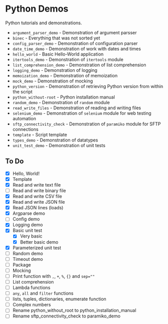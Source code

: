 # Python Demos

Python tutorials and demonstrations.

* `argument_parser_demo` - Demonstration of argument parsser
* `binec` - Everything that was not sorted yet
* `config_parser_demo` - Demonstration of configuration parser
* `date_time_demo` - Demonstration of work with dates and times
* `hello_world` - Basic Hello-World application
* `itertools_demo` - Demonstration of `itertools` module
* `list_comprehension_demo` - Demonstration of list comprehension
* `logging_demo` - Demonstration of logging
* `memoization_demo` - Demonstration of memoization
* `mock_demo` - Demonstration of mocking
* `python_version` - Demonstration of retrieving Python version from within the script
* `python_without-root` - Python installation manual
* `random_demo` - Demonstration of `random` module
* `read_write_files` - Demonstration of reading and writing files
* `selenium_demo` - Demonstration of `selenium` module for web testing automation
* `sftp_connectivity_check` - Demonstration of `paramiko` module for SFTP connections
* `template` - Script template
* `types_demo` - Demonstration of datatypes
* `unit_test_demo` - Demonstration of unit tests

## To Do

* [x] Hello, World!
* [x] Template
* [x] Read and write text file
* [ ] Read and write binary file
* [x] Read and write CSV file
* [x] Read and write JSON file
* [x] Read JSON lines (loads)
* [x] Argparse demo
* [ ] Config demo
* [x] Logging demo
* [x] Basic unit test
    * [x] Very basic
    * [x] Better basic demo
* [x] Parameterized unit test
* [ ] Random demo
* [ ] Timeout demo
* [ ] Package
* [ ] Mocking
* [ ] Print function with `,`, `+`, `%`, `{}` and `sep=""`
* [ ] List comprehension
* [ ] Lambda functions
* [ ] `any`, `all` and `filter` functions
* [ ] lists, tuples, dictionaries, enumerate function
* [ ] Complex numbers
* [ ] Rename python_without_root to python_installation_manual
* [ ] Rename sftp_connectivity_check to paramiko_demo
